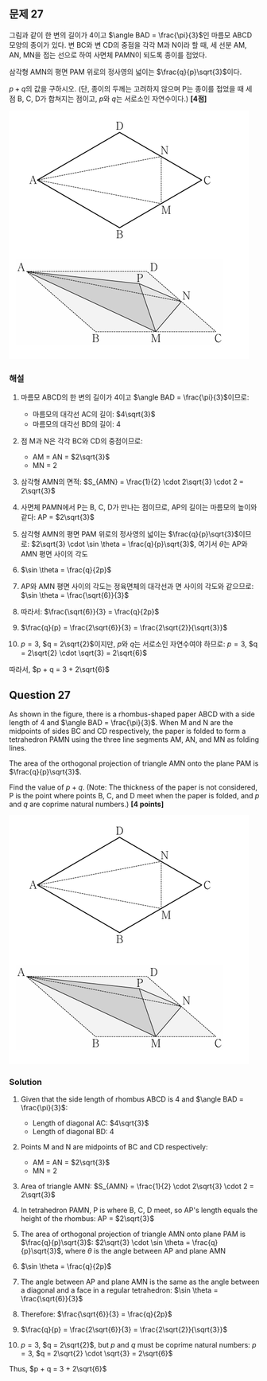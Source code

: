 
## 문제 27
그림과 같이 한 변의 길이가 4이고 $\angle BAD = \frac{\pi}{3}$인 마름모 ABCD 모양의 종이가 있다. 변 BC와 변 CD의 중점을 각각 M과 N이라 할 때, 세 선분 AM, AN, MN을 접는 선으로 하여 사면체 PAMN이 되도록 종이를 접었다.

삼각형 AMN의 평면 PAM 위로의 정사영의 넓이는 $\frac{q}{p}\sqrt{3}$이다.

$p+q$의 값을 구하시오. (단, 종이의 두께는 고려하지 않으며 P는 종이를 접었을 때 세 점 B, C, D가 합쳐지는 점이고, $p$와 $q$는 서로소인 자연수이다.) **[4점]**

![A_27](../Images/A_27.png)

### 해설

1) 마름모 ABCD의 한 변의 길이가 4이고 $\angle BAD = \frac{\pi}{3}$이므로:
   - 마름모의 대각선 AC의 길이: $4\sqrt{3}$
   - 마름모의 대각선 BD의 길이: 4

2) 점 M과 N은 각각 BC와 CD의 중점이므로:
   - AM = AN = $2\sqrt{3}$
   - MN = 2

3) 삼각형 AMN의 면적:
   $S_{AMN} = \frac{1}{2} \cdot 2\sqrt{3} \cdot 2 = 2\sqrt{3}$

4) 사면체 PAMN에서 P는 B, C, D가 만나는 점이므로, AP의 길이는 마름모의 높이와 같다:
   AP = $2\sqrt{3}$

5) 삼각형 AMN의 평면 PAM 위로의 정사영의 넓이는 $\frac{q}{p}\sqrt{3}$이므로:
   $2\sqrt{3} \cdot \sin \theta = \frac{q}{p}\sqrt{3}$, 여기서 $\theta$는 AP와 AMN 평면 사이의 각도

6) $\sin \theta = \frac{q}{2p}$

7) AP와 AMN 평면 사이의 각도는 정육면체의 대각선과 면 사이의 각도와 같으므로:
   $\sin \theta = \frac{\sqrt{6}}{3}$

8) 따라서: $\frac{\sqrt{6}}{3} = \frac{q}{2p}$

9) $\frac{q}{p} = \frac{2\sqrt{6}}{3} = \frac{2\sqrt{2}}{\sqrt{3}}$

10) $p = 3$, $q = 2\sqrt{2}$이지만, $p$와 $q$는 서로소인 자연수여야 하므로:
    $p = 3$, $q = 2\sqrt{2} \cdot \sqrt{3} = 2\sqrt{6}$

따라서, $p + q = 3 + 2\sqrt{6}$

## Question 27
As shown in the figure, there is a rhombus-shaped paper ABCD with a side length of 4 and $\angle BAD = \frac{\pi}{3}$. When M and N are the midpoints of sides BC and CD respectively, the paper is folded to form a tetrahedron PAMN using the three line segments AM, AN, and MN as folding lines.

The area of the orthogonal projection of triangle AMN onto the plane PAM is $\frac{q}{p}\sqrt{3}$.

Find the value of $p+q$. (Note: The thickness of the paper is not considered, P is the point where points B, C, and D meet when the paper is folded, and $p$ and $q$ are coprime natural numbers.) **[4 points]**

![A_27](../Images/A_27.png)

### Solution

1) Given that the side length of rhombus ABCD is 4 and $\angle BAD = \frac{\pi}{3}$:
   - Length of diagonal AC: $4\sqrt{3}$
   - Length of diagonal BD: 4

2) Points M and N are midpoints of BC and CD respectively:
   - AM = AN = $2\sqrt{3}$
   - MN = 2

3) Area of triangle AMN:
   $S_{AMN} = \frac{1}{2} \cdot 2\sqrt{3} \cdot 2 = 2\sqrt{3}$

4) In tetrahedron PAMN, P is where B, C, D meet, so AP's length equals the height of the rhombus:
   AP = $2\sqrt{3}$

5) The area of orthogonal projection of triangle AMN onto plane PAM is $\frac{q}{p}\sqrt{3}$:
   $2\sqrt{3} \cdot \sin \theta = \frac{q}{p}\sqrt{3}$, where $\theta$ is the angle between AP and plane AMN

6) $\sin \theta = \frac{q}{2p}$

7) The angle between AP and plane AMN is the same as the angle between a diagonal and a face in a regular tetrahedron:
   $\sin \theta = \frac{\sqrt{6}}{3}$

8) Therefore: $\frac{\sqrt{6}}{3} = \frac{q}{2p}$

9) $\frac{q}{p} = \frac{2\sqrt{6}}{3} = \frac{2\sqrt{2}}{\sqrt{3}}$

10) $p = 3$, $q = 2\sqrt{2}$, but $p$ and $q$ must be coprime natural numbers:
    $p = 3$, $q = 2\sqrt{2} \cdot \sqrt{3} = 2\sqrt{6}$

Thus, $p + q = 3 + 2\sqrt{6}$